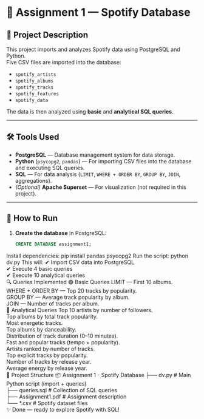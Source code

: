 # 🎵 Assignment 1 — Spotify Database  

## 📌 Project Description  
This project imports and analyzes Spotify data using PostgreSQL and Python.  
Five CSV files are imported into the database:  

- `spotify_artists`  
- `spotify_albums`  
- `spotify_tracks`  
- `spotify_features`  
- `spotify_data`  

The data is then analyzed using **basic** and **analytical SQL queries**.  

---

## 🛠 Tools Used  
- **PostgreSQL** — Database management system for data storage.  
- **Python** (`psycopg2`, `pandas`) — For importing CSV files into the database and executing SQL queries.  
- **SQL** — For data analysis (`LIMIT`, `WHERE + ORDER BY`, `GROUP BY`, `JOIN`, aggregations).  
- *(Optional)* **Apache Superset** — For visualization (not required in this project).  

---

## 🚀 How to Run  

1. **Create the database** in PostgreSQL:  
   ```sql
   CREATE DATABASE assignment1;
Install dependencies:
pip install pandas psycopg2
Run the script:
python dv.py
This will:
✔ Import CSV data into PostgreSQL  
✔ Execute 4 basic queries  
✔ Execute 10 analytical queries  
🔍 Queries Implemented
🟢 Basic Queries
LIMIT — First 10 albums.  
WHERE + ORDER BY — Top 20 tracks by popularity.  
GROUP BY — Average track popularity by album.  
JOIN — Number of tracks per album.  
🔵 Analytical Queries
Top 10 artists by number of followers.  
Top albums by total track popularity.  
Most energetic tracks.  
Top albums by danceability.  
Distribution of track duration (0–10 minutes).  
Fast and popular tracks (tempo + popularity).  
Artists ranked by number of tracks.  
Top explicit tracks by popularity.  
Number of tracks by release year.  
Average energy by release year.  
📂 Project Structure
📦 Assignment 1 - Spotify Database
├── dv.py            # Main Python script (import + queries)  
├── queries.sql      # Collection of SQL queries  
├── Assignment1.pdf  # Assignment description  
└── *.csv            # Spotify dataset files  
✨ Done — ready to explore Spotify with SQL!



